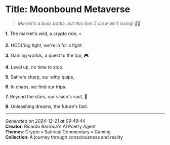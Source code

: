 # Title: Moonbound Metaverse

> *Market's a boss battle, but this Gen Z crew ain't losing! 💪👾*

**1.** The market's wild, a crypto ride, ⭐


**2.** HODL'ing tight, we're in for a fight.


**3.** Gaming worlds, a quest to the top, 🎮


**4.** Level up, no time to stop.


**5.** Satire's sharp, our witty quips,


**6.** In chaos, we find our trips.


**7.** Beyond the stars, our vision's vast, 🚀


**8.** Unleashing dreams, the future's fast.



---

*Generated on 2024-12-21 at 09:49:44*  
**Creator**: Ricardo Barroca's AI Poetry Agent  
**Themes**: Crypto • Satirical Commentary • Gaming  
**Collection**: A journey through consciousness and reality